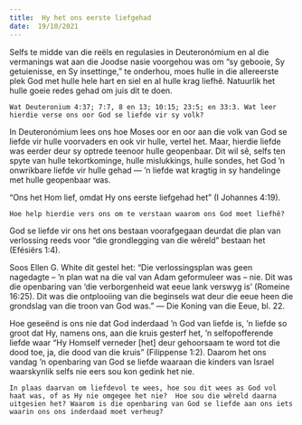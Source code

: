 ```yaml
---
title:  Hy het ons eerste liefgehad
date:  19/10/2021
---
```


Selfs te midde van die reëls en regulasies in Deuteronómium en al die vermanings wat aan die Joodse nasie voorgehou was om “sy gebooie, Sy getuienisse, en Sy insettinge,” te onderhou, moes hulle in die allereerste plek God met hulle hele hart en siel en al hulle krag liefhê. Natuurlik het hulle goeie redes gehad om juis dit te doen.

`Wat Deuteronium 4:37; 7:7, 8 en 13; 10:15; 23:5; en 33:3. Wat leer hierdie verse ons oor God se liefde vir sy volk?`

In Deuteronómium lees ons hoe Moses oor en oor aan die volk van God se liefde vir hulle voorvaders en ook vir hulle, vertel het. Maar, hierdie liefde was eerder deur sy optrede teenoor hulle geopenbaar.  Dit wil sê, selfs ten spyte van hulle tekortkominge, hulle mislukkings, hulle sondes, het God ’n onwrikbare liefde vir hulle gehad — ’n liefde wat kragtig in sy handelinge met hulle geopenbaar was.

“Ons het Hom lief, omdat Hy ons eerste liefgehad het” (I Johannes 4:19).

`Hoe help hierdie vers ons om te verstaan waarom ons God moet liefhê?`

God se liefde vir ons het ons bestaan voorafgegaan deurdat die plan van verlossing reeds voor “die grondlegging van die wêreld” bestaan het (Efésiërs 1:4).

Soos Ellen G. White dit gestel het: “Die verlossingsplan was geen nagedagte – ’n plan wat na die val van Adam geformuleer was – nie.  Dit was die openbaring van ‘die verborgenheid wat eeue lank verswyg is’ (Romeine 16:25).  Dit was die ontplooiing van die beginsels wat deur die eeue heen die grondslag van die troon van God was.” — Die Koning van die Eeue, bl. 22.

Hoe geseënd is ons nie dat God inderdaad ’n God van liefde is, ’n liefde so groot dat Hy, namens ons, aan die kruis gesterf het, ’n selfopofferende liefde waar “Hy Homself verneder [het] deur gehoorsaam te word tot die dood toe, ja, die dood van die kruis” (Filippense 1:2). Daarom het ons vandag ’n openbaring van God se liefde waaraan die kinders van Israel waarskynlik selfs nie eers sou kon gedink het nie.

`In plaas daarvan om liefdevol te wees, hoe sou dit wees as God vol haat was, of as Hy nie omgegee het nie?  Hoe sou die wêreld daarna uitgesien het? Waarom is die openbaring van God se liefde aan ons iets waarin ons ons inderdaad moet verheug?`